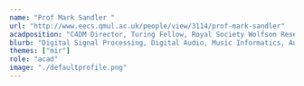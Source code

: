 ```yaml
---
name: "Prof Mark Sandler "
url: "http://www.eecs.qmul.ac.uk/people/view/3114/prof-mark-sandler"
acadposition: "C4DM Director, Turing Fellow, Royal Society Wolfson Research Merit award holder"
blurb: "Digital Signal Processing, Digital Audio, Music Informatics, Audio Features, Semantic Audio, Immersive Audio, Studio Science, Music Data Science, Music Linked Data."
themes: ["mir"]
role: "acad"
image: "./defaultprofile.png"
---
```

